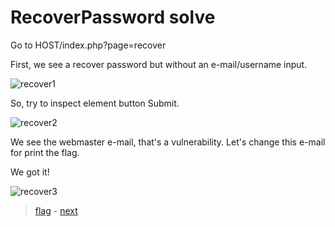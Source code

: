 # RecoverPassword solve

Go to HOST/index.php?page=recover

First, we see a recover password but without an e-mail/username input.

![recover1](https://user-images.githubusercontent.com/43633395/145496533-c7f2d818-d26b-496b-be40-e70982c3cfee.png)

So, try to inspect element button Submit.

![recover2](https://user-images.githubusercontent.com/43633395/145496636-26d3d884-bac3-4f04-9694-c34580d828fe.png)

We see the webmaster e-mail, that's a vulnerability. Let's change this e-mail for print the flag.

We got it!

![recover3](https://user-images.githubusercontent.com/43633395/145496689-834fb86a-88d5-469b-a834-cefe1ec94880.png)

> <a href="../flag">flag</a> - <a href="../../level01">next</a>

